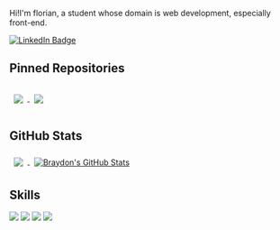 Hi!I'm florian, a student whose domain is web development, especially front-end.


[![LinkedIn Badge](https://img.shields.io/badge/LinkedIn-Profile-informational?style=flat&logo=linkedin&logoColor=white&color=0D76A8)](https://www.linkedin.com/in/florian-campion-a52084123/)

## Pinned Repositories
<a href="https://github.com/florian-campion/projet-c">
  <img align="center" style="margin:1rem 0.5rem" src="https://github-readme-stats.vercel.app/api/pin/?username=florian-campion&repo=projet-c&title_color=ffffff&text_color=c9cacc&icon_color=4AB197&bg_color=1A2B34" />
</a>

<a href="https://github.com/florian-campion/python">
  <img align="center" style="margin:0.5rem" src="https://github-readme-stats.vercel.app/api/pin/?username=florian-campion&repo=python&title_color=ffffff&text_color=c9cacc&icon_color=4AB197&bg_color=1A2B34" />
</a>

## GitHub Stats

<a href="https://github.com/florian-campion">
  <img align="center" style="margin:0.5rem" src="https://github-readme-stats.vercel.app/api/top-langs/?username=florian-campion&hide=html,css&title_color=ffffff&text_color=c9cacc&icon_color=4AB197&bg_color=1A2B34" />
</a>

<a href="https://github.com/florian-campion">
  <img align="center" style="margin:0.5rem" src="https://github-readme-stats.vercel.app/api?username=florian-campion&show_icons=true&line_height=27&count_private=true&title_color=ffffff&text_color=c9cacc&icon_color=4AB097&bg_color=1A2B34" alt="Braydon's GitHub Stats" />
</a>

## Skills

![](https://img.shields.io/badge/Code-C-informational?style=flat&logo=c&logoColor=white&color=4AB197)
![](https://img.shields.io/badge/Code-Python-informational?style=flat&logo=python&logoColor=white&color=4AB197)
![](https://img.shields.io/badge/Code-CSS-informational?style=flat&logo=css&logoColor=white&color=4AB197)
![](https://img.shields.io/badge/Code-HTML-informational?style=flat&logo=html&logoColor=white&color=4AB197)
